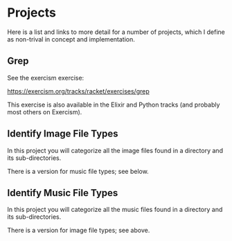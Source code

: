 # Projects

Here is a list and links to more detail
for a number of projects, which I
define as non-trival in concept and
implementation.

## Grep

See the exercism exercise:

https://exercism.org/tracks/racket/exercises/grep

This exercise is also available in the Elixir
and Python tracks (and probably most others
on Exercism).

## Identify Image File Types

In this project you will categorize all
the image files found in a directory and its
sub-directories.

There is a version for music file types; see
below.

## Identify Music File Types

In this project you will categorize all
the music files found in a directory and its
sub-directories.

There is a version for image file types; see
above.

